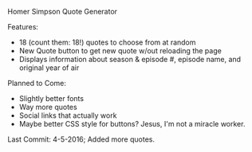 Homer Simpson Quote Generator

Features:
* 18 (count them: 18!) quotes to choose from at random
* New Quote button to get new quote w/out reloading the page
* Displays information about season & episode #, episode name, and original year of air

Planned to Come:
* Slightly better fonts
* Way more quotes
* Social links that actually work
* Maybe better CSS style for buttons? Jesus, I'm not a miracle worker.

Last Commit: 4-5-2016; Added more quotes.
